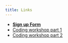 ```yaml
---
title: Links
---
```

* **[Sign up Form](example.com)**
* [Coding workshop part 1](example.com)
* [Coding workshop part 2](example.com)